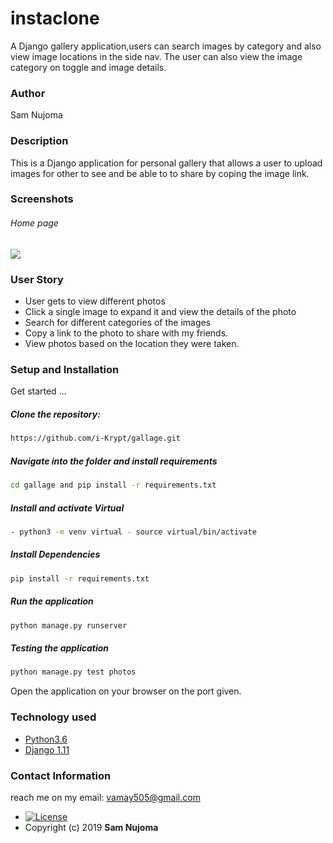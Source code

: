 # instaclone
A Django gallery application,users can search images by category and also view image locations in the side nav. 
The user can also view the image category on toggle and image details.
### Author  
Sam Nujoma
  
### Description  
This is a Django application for personal gallery that allows a user to upload images for other to see and be able to to share by coping the image link.
    
### Screenshots 
###### Home page
 
<img src="https://i.ibb.co/1dnV1p5/Screenshot-from-2019-10-28-00-40-05.png">
 
### User Story  
  
* User gets to view different photos
* Click a single image to expand it and view the details of the photo  
* Search for different categories of the images 
* Copy a link to the photo to share with my friends.  
* View photos based on the location they were taken.  
  

  
### Setup and Installation  
Get started ...
  
##### Clone the repository:  
 ```bash 
https://github.com/i-Krypt/gallage.git
```
##### Navigate into the folder and install requirements  
 ```bash 
cd gallage and pip install -r requirements.txt 
```
##### Install and activate Virtual
 ```bash 
- python3 -m venv virtual - source virtual/bin/activate  
```  
##### Install Dependencies  
 ```bash 
 pip install -r requirements.txt 
```  
##### Run the application  
 ```bash 
 python manage.py runserver 
``` 
##### Testing the application  
 ```bash 
 python manage.py test photos
```
Open the application on your browser on the port given.  
   
### Technology used  
  
* [Python3.6](https://www.python.org/)  
* [Django 1.11](https://docs.djangoproject.com/en/2.2/)  
 
### Contact Information   
reach me on my email: vamay505@gmail.com

* [![License](https://img.shields.io/packagist/l/loopline-systems/closeio-api-wrapper.svg)](https://github.com/i-Krypt/gallage.git/blob/master/LICENSE)  
* Copyright (c) 2019 **Sam Nujoma**
